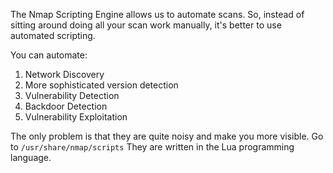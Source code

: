 
The Nmap Scripting Engine allows us to automate scans.
So, instead of sitting around doing all your scan work manually, it's better to use automated scripting.

You can automate:
1. Network Discovery
2. More sophisticated version detection
3. Vulnerability Detection
4. Backdoor Detection
5. Vulnerability Exploitation

The only problem is that they are quite noisy and make you more visible.
Go to `/usr/share/nmap/scripts`
They are written in the Lua programming language.
